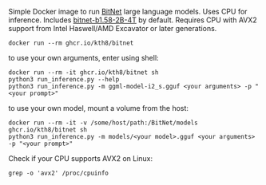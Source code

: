 Simple Docker image to run [BitNet](https://github.com/microsoft/BitNet) large language models. Uses CPU for inference. Includes [bitnet-b1.58-2B-4T](https://huggingface.co/microsoft/bitnet-b1.58-2B-4T-gguf) by default. Requires CPU with AVX2 support from Intel Haswell/AMD Excavator or later generations.
```
docker run --rm ghcr.io/kth8/bitnet
```
to use your own arguments, enter using shell:
```
docker run --rm -it ghcr.io/kth8/bitnet sh
python3 run_inference.py --help
python3 run_inference.py -m ggml-model-i2_s.gguf <your arguments> -p "<your prompt>"
```
to use your own model, mount a volume from the host:
```
docker run --rm -it -v /some/host/path:/BitNet/models ghcr.io/kth8/bitnet sh
python3 run_inference.py -m models/<your model>.gguf <your arguments> -p "<your prompt>"
```
Check if your CPU supports AVX2 on Linux:
```
grep -o 'avx2' /proc/cpuinfo
```

